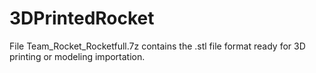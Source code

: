 # 3DPrintedRocket

File Team_Rocket_Rocketfull.7z contains the .stl file format ready for 3D printing or modeling importation. 
